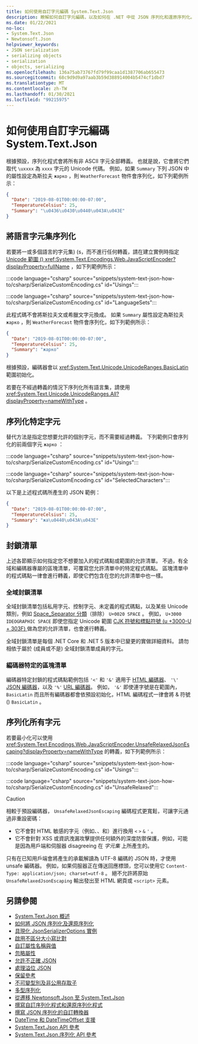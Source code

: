 ```yaml
---
title: 如何使用自訂字元編碼 System.Text.Json
description: 瞭解如何自訂字元編碼，以及如何在 .NET 中從 JSON 序列化和還原序列化。
ms.date: 01/22/2021
no-loc:
- System.Text.Json
- Newtonsoft.Json
helpviewer_keywords:
- JSON serialization
- serializing objects
- serialization
- objects, serializing
ms.openlocfilehash: 136a75ab73767fd79f99caa1d1387706ab655473
ms.sourcegitcommit: 68c9d9d9a97aab3b59d388914004b5474cf1dbd7
ms.translationtype: MT
ms.contentlocale: zh-TW
ms.lasthandoff: 01/30/2021
ms.locfileid: "99215975"
---
```

# <a name="how-to-customize-character-encoding-with-no-locsystemtextjson"></a>如何使用自訂字元編碼 System.Text.Json

根據預設，序列化程式會將所有非 ASCII 字元全部轉義。 也就是說，它會將它們取代 `\uxxxx` 為 `xxxx` 字元的 Unicode 代碼。 例如，如果 `Summary` 下列 JSON 中的屬性設定為斯拉夫 `жарко` ，則 `WeatherForecast` 物件會序列化，如下列範例所示：

```json
{
  "Date": "2019-08-01T00:00:00-07:00",
  "TemperatureCelsius": 25,
  "Summary": "\u0436\u0430\u0440\u043A\u043E"
}
```

## <a name="serialize-language-character-sets"></a>將語言字元集序列化

若要將一或多個語言的字元集)  (s，而不進行任何轉義，請在建立實例時指定 [Unicode 範圍 () ](xref:System.Text.Unicode.UnicodeRanges) <xref:System.Text.Encodings.Web.JavaScriptEncoder?displayProperty=fullName> ，如下列範例所示：

:::code language="csharp" source="snippets/system-text-json-how-to/csharp/SerializeCustomEncoding.cs" id="Usings":::

:::code language="csharp" source="snippets/system-text-json-how-to/csharp/SerializeCustomEncoding.cs" id="LanguageSets":::

此程式碼不會將斯拉夫文或希臘文字元換成。 如果 `Summary` 屬性設定為斯拉夫 `жарко` ，則 `WeatherForecast` 物件會序列化，如下列範例所示：

```json
{
  "Date": "2019-08-01T00:00:00-07:00",
  "TemperatureCelsius": 25,
  "Summary": "жарко"
}
```

根據預設，編碼器會以 <xref:System.Text.Unicode.UnicodeRanges.BasicLatin> 範圍初始化。

若要在不經過轉義的情況下序列化所有語言集，請使用 <xref:System.Text.Unicode.UnicodeRanges.All?displayProperty=nameWithType> 。

## <a name="serialize-specific-characters"></a>序列化特定字元

替代方法是指定您想要允許的個別字元，而不需要經過轉義。 下列範例只會序列化的前兩個字元 `жарко` ：

:::code language="csharp" source="snippets/system-text-json-how-to/csharp/SerializeCustomEncoding.cs" id="Usings":::

:::code language="csharp" source="snippets/system-text-json-how-to/csharp/SerializeCustomEncoding.cs" id="SelectedCharacters":::

以下是上述程式碼所產生的 JSON 範例：

```json
{
  "Date": "2019-08-01T00:00:00-07:00",
  "TemperatureCelsius": 25,
  "Summary": "жа\u0440\u043A\u043E"
}
```

## <a name="block-lists"></a>封鎖清單

上述各節顯示如何指定您不想要加入的程式碼點或範圍的允許清單。 不過，有全域和編碼器專屬的區塊清單，可覆寫您允許清單中的特定程式碼點。 區塊清單中的程式碼點一律會進行轉義，即使它們包含在您的允許清單中也一樣。

### <a name="global-block-list"></a>全域封鎖清單

全域封鎖清單包括私用字元、控制字元、未定義的程式碼點，以及某些 Unicode 類別，例如 [Space_Separator 分類](https://util.unicode.org/UnicodeJsps/list-unicodeset.jsp?a=%5B:General_Category=Space_Separator:%5D)（排除） `U+0020 SPACE` 。 例如， `U+3000 IDEOGRAPHIC SPACE` 即使您指定 Unicode 範圍 [CJK 符號和標點符號 (u +3000-U + 303F) ](xref:System.Text.Unicode.UnicodeRanges.CjkSymbolsandPunctuation) 做為您的允許清單，也會進行轉義。

全域封鎖清單是每個 .NET Core 和 .NET 5 版本中已變更的實做詳細資料。 請勿相依于屬於 (成員或不是) 全域封鎖清單成員的字元。

### <a name="encoder-specific-block-lists"></a>編碼器特定的區塊清單

編碼器特定封鎖的程式碼點範例包括 `'<'` 和 `'&'` 適用于 [HTML 編碼器](xref:System.Text.Encodings.Web.HtmlEncoder)、 `'\'` [JSON 編碼器](xref:System.Text.Encodings.Web.JavaScriptEncoder)，以及 `'%'` [URL 編碼器](xref:System.Text.Encodings.Web.UrlEncoder)。 例如， `'&'` 即使連字號是在範圍內， `BasicLatin` 而且所有編碼器都會依預設初始化，HTML 編碼程式一律會將 & 符號 () `BasicLatin` 。

## <a name="serialize-all-characters"></a>序列化所有字元

若要最小化可以使用 <xref:System.Text.Encodings.Web.JavaScriptEncoder.UnsafeRelaxedJsonEscaping?displayProperty=nameWithType> 的轉義，如下列範例所示：

:::code language="csharp" source="snippets/system-text-json-how-to/csharp/SerializeCustomEncoding.cs" id="Usings":::

:::code language="csharp" source="snippets/system-text-json-how-to/csharp/SerializeCustomEncoding.cs" id="UnsafeRelaxed":::

> [!CAUTION]
> 相較于預設編碼器， `UnsafeRelaxedJsonEscaping` 編碼程式更寬鬆，可讓字元通過非重設密碼：
>
> * 它不會對 HTML 敏感的字元（例如、、和）進行換用 `<` `>` `&` `'` 。
> * 它不會針對 XSS 或資訊洩漏攻擊提供任何額外的深度防禦保護，例如，可能是因為用戶端和伺服器 disagreeing 在 *字元集* 上所產生的。
>
> 只有在已知用戶端會將產生的承載解讀為 UTF-8 編碼的 JSON 時，才使用 unsafe 編碼器。 例如，如果伺服器正在傳送回應標頭，您可以使用它 `Content-Type: application/json; charset=utf-8` 。 絕不允許將原始 `UnsafeRelaxedJsonEscaping` 輸出發出至 HTML 網頁或 `<script>` 元素。

## <a name="see-also"></a>另請參閱

* [System.Text.Json 概述](system-text-json-overview.md)
* [如何將 JSON 序列化及還原序列化](system-text-json-how-to.md)
* [具現化 JsonSerializerOptions 實例](system-text-json-configure-options.md)
* [啟用不區分大小寫比對](system-text-json-character-casing.md)
* [自訂屬性名稱與值](system-text-json-customize-properties.md)
* [忽略屬性](system-text-json-ignore-properties.md)
* [允許不正確 JSON](system-text-json-invalid-json.md)
* [處理溢位 JSON](system-text-json-handle-overflow.md)
* [保留參考](system-text-json-preserve-references.md)
* [不可變型別及非公用存取子](system-text-json-immutability.md)
* [多型序列化](system-text-json-polymorphism.md)
* [從遷移 Newtonsoft.Json 至 System.Text.Json](system-text-json-migrate-from-newtonsoft-how-to.md)
* [撰寫自訂序列化程式和還原序列化程式](write-custom-serializer-deserializer.md)
* [撰寫 JSON 序列化的自訂轉換器](system-text-json-converters-how-to.md)
* [DateTime 和 DateTimeOffset 支援](../datetime/system-text-json-support.md)
* [System.Text.Json API 參考](xref:System.Text.Json)
* [System.Text.Json.序列化 API 參考](xref:System.Text.Json.Serialization)
